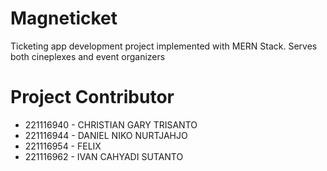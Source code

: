 # Magneticket

Ticketing app development project implemented with MERN Stack. Serves both cineplexes and event organizers

# Project Contributor

- 221116940 - CHRISTIAN GARY TRISANTO
- 221116944 - DANIEL NIKO NURTJAHJO
- 221116954 - FELIX
- 221116962 - IVAN CAHYADI SUTANTO
